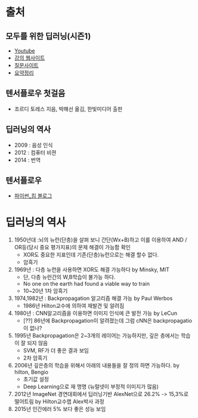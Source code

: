 # 출처

## 모두를 위한 딥러닝\(시즌1\)

* [Youtube](https://www.youtube.com/watch?v=BS6O0zOGX4E&list=PLlMkM4tgfjnLSOjrEJN31gZATbcj_MpUm)
* [강의 웹사이트](http://hunkim.github.io/ml/)
* [질문사이트](http://qna.iamprogrammer.io/c/dev/ml)
* [요약정리](http://pythonkim.tistory.com/notice/25)

## 텐서플로우 첫걸음

* 조르디 토레스 지음, 박해선 옮김, 한빛미디어 출판

## 딥러닝의 역사

* 2009 : 음성 인식
* 2012 : 컴퓨터 비젼
* 2014 : 번역 


## 텐서플로우
* [파이썬_킴 블로그](http://pythonkim.tistory.com/category/%ED%85%90%EC%84%9C%ED%94%8C%EB%A1%9C%EC%9A%B0)


# 딥러닝의 역사 
1. 1950년대 :뇌의 뉴런(단층)을 살펴 보니 간단(Wx+B)하고 이를 이용하여 AND / OR등(당시 중요 평가지표)의 문제 해결이 가능함 확인 
    * XOR도 중요한 지표인데 기존(단층)뉴런으로는 해결 할수 없다. 
    * 암흑기
2. 1969년 :  다층 뉴런을 사용하면 XOR도 해결 가능하다 by Minsky, MIT
    * 단, 다층 뉴런간의 W,B학습이 불가능 하다. 
    * No one on the earth had found a viable way to train
    * 10~20년 1차 암흑기
3. 1974,1982년 : Backpropagation 알고리즘 해결 가능 by Paul Werbos
    * 1986년 Hilton교수에 의하여 재발견 및 알려짐 
4. 1980년 : CNN알고리즘을 이용하면 이미지 인식에 큰 발전 가능 by LeCun
    * [??] 86년에 Backpropagation이 알려졌는데 그럼 cNN은 backpropagatio이 없나?
5. 1995년 Backpropagation은 2~3개의 레이어는 가능하지만, 깊은 층에서는 학습이 잘 되지 않음
    * SVM, RF가 더 좋은 결과 보임 
    * 2차 암흑기
6. 2006년 깊은층의 학습을 위해서 아래의 내용들을 잘 정의 하면 가능하다.           by hilton, Bengio
    * 초기값 설정 
    * Deep Learning으로 재 명명 (뉴럴넷이 부정적 이미지가 많음)
7. 2012년 ImageNet 경연대회에서 딥러닝기반 AlexNet으로 26.2% -> 15,3%로 떨어트림 by Hilton교수랩 Alex박사 과정 
8. 2015년 인간에러 5% 보다 좋은 성능 보임
    
    


